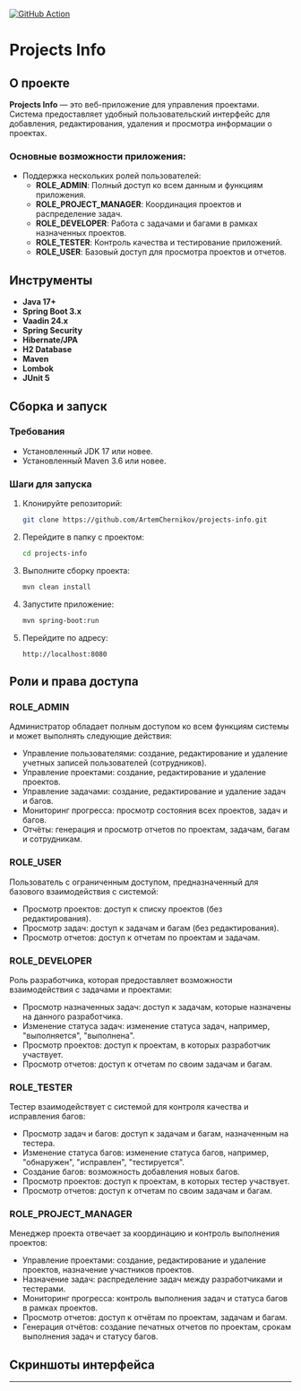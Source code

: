 
[![GitHub Action](https://github.com/ArtemChernikov/projects-info/actions/workflows/maven.yml/badge.svg)](https://github.com/ArtemChernikov/projects-info/actions/workflows/maven.yml)

# Projects Info

## О проекте

**Projects Info** — это веб-приложение для управления проектами. Система предоставляет удобный пользовательский интерфейс для добавления, редактирования, удаления и просмотра информации о проектах.

### Основные возможности приложения:
- Поддержка нескольких ролей пользователей:
    - **ROLE_ADMIN**: Полный доступ ко всем данным и функциям приложения.
    - **ROLE_PROJECT_MANAGER**: Координация проектов и распределение задач.
    - **ROLE_DEVELOPER**: Работа с задачами и багами в рамках назначенных проектов.
    - **ROLE_TESTER**: Контроль качества и тестирование приложений.
    - **ROLE_USER**: Базовый доступ для просмотра проектов и отчетов.

## Инструменты

- **Java 17+**
- **Spring Boot 3.x**
- **Vaadin 24.x**
- **Spring Security**
- **Hibernate/JPA**
- **H2 Database**
- **Maven**
- **Lombok**
- **JUnit 5**

## Сборка и запуск

### Требования

- Установленный JDK 17 или новее.
- Установленный Maven 3.6 или новее.

### Шаги для запуска

1. Клонируйте репозиторий:
   ```bash
   git clone https://github.com/ArtemChernikov/projects-info.git
   ```
2. Перейдите в папку с проектом:
   ```bash
   cd projects-info
   ```
3. Выполните сборку проекта:
   ```bash
   mvn clean install
   ```
4. Запустите приложение:
   ```bash
   mvn spring-boot:run
   ```
5. Перейдите по адресу:
   ```
   http://localhost:8080
   ```

## Роли и права доступа

### ROLE_ADMIN
Администратор обладает полным доступом ко всем функциям системы и может выполнять следующие действия:
- Управление пользователями: создание, редактирование и удаление учетных записей пользователей (сотрудников).
- Управление проектами: создание, редактирование и удаление проектов.
- Управление задачами: создание, редактирование и удаление задач и багов.
- Мониторинг прогресса: просмотр состояния всех проектов, задач и багов.
- Отчёты: генерация и просмотр отчетов по проектам, задачам, багам и сотрудникам.

### ROLE_USER
Пользователь с ограниченным доступом, предназначенный для базового взаимодействия с системой:
- Просмотр проектов: доступ к списку проектов (без редактирования).
- Просмотр задач: доступ к задачам и багам (без редактирования).
- Просмотр отчетов: доступ к отчетам по проектам и задачам.

### ROLE_DEVELOPER
Роль разработчика, которая предоставляет возможности взаимодействия с задачами и проектами:
- Просмотр назначенных задач: доступ к задачам, которые назначены на данного разработчика.
- Изменение статуса задач: изменение статуса задач, например, "выполняется", "выполнена".
- Просмотр проектов: доступ к проектам, в которых разработчик участвует.
- Просмотр отчетов: доступ к отчетам по своим задачам и багам.

### ROLE_TESTER
Тестер взаимодействует с системой для контроля качества и исправления багов:
- Просмотр задач и багов: доступ к задачам и багам, назначенным на тестера.
- Изменение статуса багов: изменение статуса багов, например, "обнаружен", "исправлен", "тестируется".
- Создание багов: возможность добавления новых багов.
- Просмотр проектов: доступ к проектам, в которых тестер участвует.
- Просмотр отчетов: доступ к отчетам по своим задачам и багам.

### ROLE_PROJECT_MANAGER
Менеджер проекта отвечает за координацию и контроль выполнения проектов:
- Управление проектами: создание, редактирование и удаление проектов, назначение участников проектов.
- Назначение задач: распределение задач между разработчиками и тестерами.
- Мониторинг прогресса: контроль выполнения задач и статуса багов в рамках проектов.
- Просмотр отчетов: доступ к отчётам по проектам, задачам и багам.
- Генерация отчётов: создание печатных отчетов по проектам, срокам выполнения задач и статусу багов.

## Скриншоты интерфейса

---
